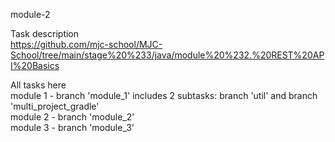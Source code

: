module-2

Task description  
https://github.com/mjc-school/MJC-School/tree/main/stage%20%233/java/module%20%232.%20REST%20API%20Basics

All tasks here  
module 1 - branch 'module_1' includes 2 subtasks: branch 'util' and branch 'multi_project_gradle'  
module 2 - branch 'module_2'  
module 3 - branch 'module_3'

